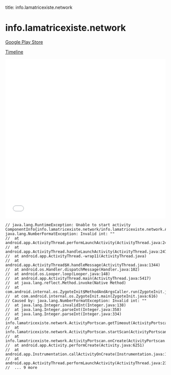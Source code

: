 title: info.lamatricexiste.network

# info.lamatricexiste.network

[Google Play Store](https://play.google.com/store/apps/details?id=info.lamatricexiste.network)

[Timeline](./vis-timeline.html)

<iframe src="./vis-timeline.html" width="100%" height="500px" style="border:none;"></iframe>

```
// java.lang.RuntimeException: Unable to start activity ComponentInfo{info.lamatricexiste.network/info.lamatricexiste.network.ActivityPortscan}: java.lang.NumberFormatException: Invalid int: ""
// 	at android.app.ActivityThread.performLaunchActivity(ActivityThread.java:2416)
// 	at android.app.ActivityThread.handleLaunchActivity(ActivityThread.java:2476)
// 	at android.app.ActivityThread.-wrap11(ActivityThread.java)
// 	at android.app.ActivityThread$H.handleMessage(ActivityThread.java:1344)
// 	at android.os.Handler.dispatchMessage(Handler.java:102)
// 	at android.os.Looper.loop(Looper.java:148)
// 	at android.app.ActivityThread.main(ActivityThread.java:5417)
// 	at java.lang.reflect.Method.invoke(Native Method)
// 	at com.android.internal.os.ZygoteInit$MethodAndArgsCaller.run(ZygoteInit.java:726)
// 	at com.android.internal.os.ZygoteInit.main(ZygoteInit.java:616)
// Caused by: java.lang.NumberFormatException: Invalid int: ""
// 	at java.lang.Integer.invalidInt(Integer.java:138)
// 	at java.lang.Integer.parseInt(Integer.java:358)
// 	at java.lang.Integer.parseInt(Integer.java:334)
// 	at info.lamatricexiste.network.ActivityPortscan.getTimeout(ActivityPortscan.java:592)
// 	at info.lamatricexiste.network.ActivityPortscan.startScan(ActivityPortscan.java:561)
// 	at info.lamatricexiste.network.ActivityPortscan.onCreate(ActivityPortscan.java:192)
// 	at android.app.Activity.performCreate(Activity.java:6251)
// 	at android.app.Instrumentation.callActivityOnCreate(Instrumentation.java:1107)
// 	at android.app.ActivityThread.performLaunchActivity(ActivityThread.java:2369)
// 	... 9 more

```



